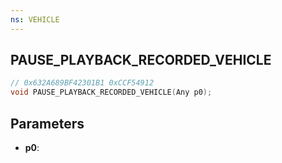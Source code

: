 ```yaml
---
ns: VEHICLE
---
```

## PAUSE_PLAYBACK_RECORDED_VEHICLE

```c
// 0x632A689BF42301B1 0xCCF54912
void PAUSE_PLAYBACK_RECORDED_VEHICLE(Any p0);
```


## Parameters
* **p0**: 

